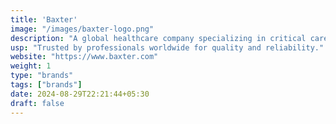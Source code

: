 ```yaml
---
title: 'Baxter'
image: "/images/baxter-logo.png"
description: "A global healthcare company specializing in critical care, nutrition, and kidney disease management products and therapies."
usp: "Trusted by professionals worldwide for quality and reliability."
website: "https://www.baxter.com"
weight: 1
type: "brands"
tags: ["brands"]
date: 2024-08-29T22:21:44+05:30
draft: false
---
```

